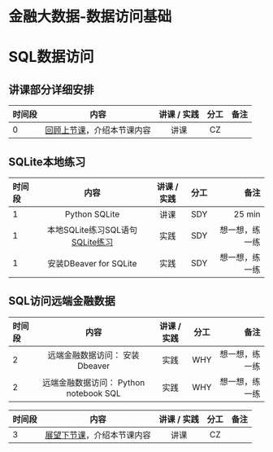 # 金融大数据-数据访问基础

#  SQL数据访问

## 讲课部分详细安排

|  时间段   |  内容    |   讲课 / 实践   |  分工  |    备注   |
| :---     |   :----:    |   :----:    |    :----:    |       ---: |
|    0     | [回顾上节课](7-FBD.md)，介绍本节课内容     |  讲课    |     CZ     |         |


## SQLite本地练习
|时间段   |  内容    | 讲课 / 实践     |  分工  |  备注       |
| :---     |   :----:    |   :----:    |    :----:    | ---: |
|   1      |  Python SQLite   |   讲课    |     SDY     |   25 min      |
|   1      |  本地SQLite练习SQL语句 [SQLite练习](sqlite.ipynb)  |   实践    |    SDY     | 想一想，练一练 |
|   1      |  安装DBeaver for SQLite    | 实践 |  SDY | 想一想，练一练 |


## SQL访问远端金融数据
|时间段    |  内容    | 讲课 / 实践     |  分工  |  备注       |
| :---    |  :----:  |   :----:    |    :----:    | ---: |
|    2    |  远端金融数据访问： 安装Dbeaver   |   实践    |     WHY     |   想一想，练一练   |
|    2    |  远端金融数据访问：  Python notebook SQL     |   实践   |     WHY     |    想一想，练一练     |


|时间段   |  内容    | 讲课 / 实践     |  分工  |备注       |
| :---    |   :-----:    |   :----:    |    :----:    |       ---: |
|   3    |  [展望下节课](9-FBD.md)，介绍本节课内容     |  讲课    |     CZ     |         |
